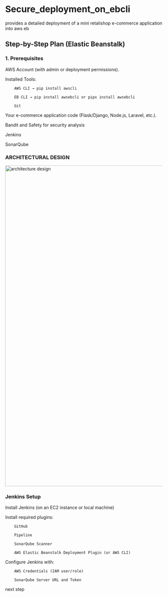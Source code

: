 # Secure_deployment_on_ebcli
provides a detailed deployment of a mini retalishop e-commerce application into aws eb
## Step-by-Step Plan (Elastic Beanstalk)
### 1. Prerequisites

AWS Account (with admin or deployment permissions).

Installed Tools:

        AWS CLI → pip install awscli

        EB CLI → pip install awsebcli or pipx install awsebcli

        Git

Your e-commerce application code (Flask/Django, Node.js, Laravel, etc.).

Bandit and Safety for security analysis

Jenkins

SonarQube


### ARCHITECTURAL DESIGN

<img width="1536" height="1024" alt="architecture design" src="https://github.com/user-attachments/assets/0af5ffdf-ca15-47fe-b30e-26bc55a31b2f" />

### Jenkins Setup

Install Jenkins (on an EC2 instance or local machine)

Install required plugins:

        GitHub

        Pipeline

        SonarQube Scanner

        AWS Elastic Beanstalk Deployment Plugin (or AWS CLI)

Configure Jenkins with:

        AWS Credentials (IAM user/role)

        SonarQube Server URL and Token
next step
